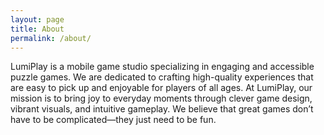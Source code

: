 ```yaml
---
layout: page
title: About
permalink: /about/
---
```


LumiPlay is a mobile game studio specializing in engaging and accessible puzzle games. We are dedicated to crafting high-quality experiences that are easy to pick up and enjoyable for players of all ages. At LumiPlay, our mission is to bring joy to everyday moments through clever game design, vibrant visuals, and intuitive gameplay. We believe that great games don’t have to be complicated—they just need to be fun.
